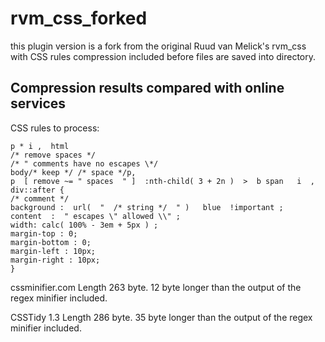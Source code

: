 # rvm_css_forked
this plugin version is a fork from the original Ruud van Melick's rvm_css with CSS rules compression included before files are saved into directory.

## Compression results compared with online services

CSS rules to process:

    p * i ,  html   
    /* remove spaces */
    /* " comments have no escapes \*/
    body/* keep */ /* space */p,
    p  [ remove ~= " spaces  " ]  :nth-child( 3 + 2n )  >  b span   i  ,   div::after {
    /* comment */
    background :  url(  "  /* string */  " )   blue  !important ;
    content  :  " escapes \" allowed \\" ;
    width: calc( 100% - 3em + 5px ) ;
    margin-top : 0;
    margin-bottom : 0;
    margin-left : 10px;
    margin-right : 10px;
    }

cssminifier.com
Length 263 byte. 12 byte longer than the output of the regex minifier included.

CSSTidy 1.3
Length 286 byte. 35 byte longer than the output of the regex  minifier included.
